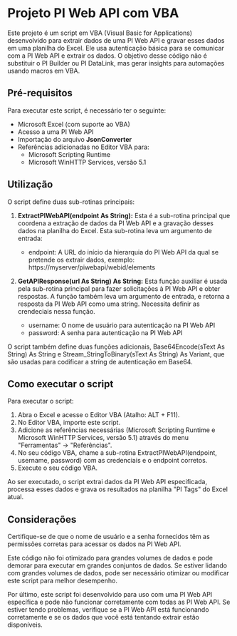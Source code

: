 
# Projeto PI Web API com VBA

Este projeto é um script em VBA (Visual Basic for Applications) desenvolvido para extrair dados de uma PI Web API e gravar esses dados em uma planilha do Excel. Ele usa autenticação básica para se comunicar com a PI Web API e extrair os dados. O objetivo desse código não é substituir o PI Builder ou PI DataLink, mas gerar insights para automações usando macros em VBA.

## Pré-requisitos

Para executar este script, é necessário ter o seguinte:

* Microsoft Excel (com suporte ao VBA)
* Acesso a uma PI Web API
* Importação do arquivo **JsonConverter**
* Referências adicionadas no Editor VBA para:
  * Microsoft Scripting Runtime
  * Microsoft WinHTTP Services, versão 5.1

## Utilização

O script define duas sub-rotinas principais:

1. **ExtractPIWebAPI(endpoint As String):** Esta é a sub-rotina principal que coordena a extração de dados da PI Web API e a gravação desses dados na planilha do Excel. Esta sub-rotina leva um argumento de entrada:

   * endpoint: A URL do início da hierarquia do PI Web API da qual se pretende os extrair dados, exemplo: https://myserver/piwebapi/webid/elements


2. **GetAPIResponse(url As String) As String:** Esta função auxiliar é usada pela sub-rotina principal para fazer solicitações à PI Web API e obter respostas. A função também leva um argumento de entrada, e retorna a resposta da PI Web API como uma string. Necessita definir as crendeciais nessa função.    

   * username: O nome de usuário para autenticação na PI Web API
   * password: A senha para autenticação na PI Web API

O script também define duas funções adicionais, Base64Encode(sText As String) As String e Stream_StringToBinary(sText As String) As Variant, que são usadas para codificar a string de autenticação em Base64.

## Como executar o script

Para executar o script:

1. Abra o Excel e acesse o Editor VBA (Atalho: ALT + F11).
2. No Editor VBA, importe este script.
3. Adicione as referências necessárias (Microsoft Scripting Runtime e Microsoft WinHTTP Services, versão 5.1) através do menu "Ferramentas" -> "Referências".
4. No seu código VBA, chame a sub-rotina ExtractPIWebAPI(endpoint, username, password) com as credenciais e o endpoint corretos.
5. Execute o seu código VBA.

Ao ser executado, o script extrai dados da PI Web API especificada, processa esses dados e grava os resultados na planilha "PI Tags" do Excel atual.

## Considerações

Certifique-se de que o nome de usuário e a senha fornecidos têm as permissões corretas para acessar os dados na PI Web API.

Este código não foi otimizado para grandes volumes de dados e pode demorar para executar em grandes conjuntos de dados. Se estiver lidando com grandes volumes de dados, pode ser necessário otimizar ou modificar este script para melhor desempenho.

Por último, este script foi desenvolvido para uso com uma  PI Web API específica e pode não funcionar corretamente com todas as PI Web API. Se estiver tendo problemas, verifique se a PI Web API está funcionando corretamente e se os dados que você está tentando extrair estão disponíveis.
